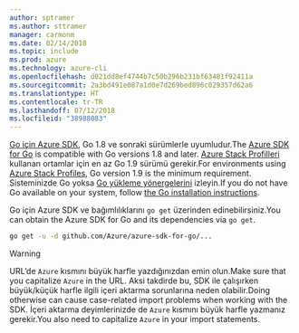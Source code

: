 ```yaml
---
author: sptramer
ms.author: sttramer
manager: carmonm
ms.date: 02/14/2018
ms.topic: include
ms.prod: azure
ms.technology: azure-cli
ms.openlocfilehash: d021dd8ef4744b7c50b296b231bf63481f92411a
ms.sourcegitcommit: 2a3bd491e087a1d0e7d269bed896c029357d62a6
ms.translationtype: HT
ms.contentlocale: tr-TR
ms.lasthandoff: 07/12/2018
ms.locfileid: "38988083"
---
```

<span data-ttu-id="35c8e-101">[Go için Azure SDK](https://github.com/Azure/azure-sdk-for-go), Go 1.8 ve sonraki sürümlerle uyumludur.</span><span class="sxs-lookup"><span data-stu-id="35c8e-101">The [Azure SDK for Go](https://github.com/Azure/azure-sdk-for-go) is compatible with Go versions 1.8 and later.</span></span> <span data-ttu-id="35c8e-102">[Azure Stack Profilleri](https://docs.microsoft.com/azure/azure-stack/azure-stack-version-profiles) kullanan ortamlar için en az Go 1.9 sürümü gerekir.</span><span class="sxs-lookup"><span data-stu-id="35c8e-102">For environments using [Azure Stack Profiles](https://docs.microsoft.com/azure/azure-stack/azure-stack-version-profiles), Go version 1.9 is the minimum requirement.</span></span>
<span data-ttu-id="35c8e-103">Sisteminizde Go yoksa [Go yükleme yönergelerini](https://golang.org/doc/install) izleyin.</span><span class="sxs-lookup"><span data-stu-id="35c8e-103">If you do not have Go available on your system, follow [the Go installation instructions](https://golang.org/doc/install).</span></span>

<span data-ttu-id="35c8e-104">Go için Azure SDK ve bağımlılıklarını `go get` üzerinden edinebilirsiniz.</span><span class="sxs-lookup"><span data-stu-id="35c8e-104">You can obtain the Azure SDK for Go and its dependencies via `go get`.</span></span>

```bash
go get -u -d github.com/Azure/azure-sdk-for-go/...
```

> [!WARNING]
> <span data-ttu-id="35c8e-105">URL’de `Azure` kısmını büyük harfle yazdığınızdan emin olun.</span><span class="sxs-lookup"><span data-stu-id="35c8e-105">Make sure that you capitalize `Azure` in the URL.</span></span> <span data-ttu-id="35c8e-106">Aksi takdirde bu, SDK ile çalışırken büyük/küçük harfle ilgili içeri aktarma sorunlarına neden olabilir.</span><span class="sxs-lookup"><span data-stu-id="35c8e-106">Doing otherwise can cause case-related import problems when working with the SDK.</span></span> <span data-ttu-id="35c8e-107">İçeri aktarma deyimlerinizde de `Azure` kısmını büyük harfle yazmanız gerekir.</span><span class="sxs-lookup"><span data-stu-id="35c8e-107">You also need to capitalize `Azure` in your import statements.</span></span>
